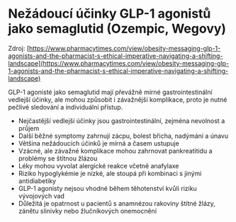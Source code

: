 # Nežádoucí účinky GLP-1 agonistů jako semaglutid (Ozempic, Wegovy)

Zdroj: [https://www.pharmacytimes.com/view/obesity-messaging-glp-1-agonists-and-the-pharmacist-s-ethical-imperative-navigating-a-shifting-landscape](https://www.pharmacytimes.com/view/obesity-messaging-glp-1-agonists-and-the-pharmacist-s-ethical-imperative-navigating-a-shifting-landscape)

GLP-1 agonisté jako semaglutid mají převážně mírné gastrointestinální vedlejší účinky, ale mohou způsobit i závažnější komplikace, proto je nutné pečlivé sledování a individuální přístup.

- Nejčastější vedlejší účinky jsou gastrointestinální, zejména nevolnost a průjem
- Další běžné symptomy zahrnují zácpu, bolest břicha, nadýmání a únavu
- Většina nežádoucích účinků je mírná a časem ustupuje
- Vzácné, ale závažné komplikace mohou zahrnovat pankreatitidu a problémy se štítnou žlázou
- Léky mohou vyvolat alergické reakce včetně anafylaxe
- Riziko hypoglykémie je nízké, ale stoupá při kombinaci s jinými antidiabetiky
- GLP-1 agonisty nejsou vhodné během těhotenství kvůli riziku vývojových vad
- Důležitá je opatrnost u pacientů s anamnézou rakoviny štítné žlázy, zánětu slinivky nebo žlučníkových onemocnění
